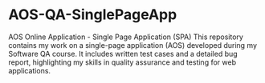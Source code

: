 # AOS-QA-SinglePageApp
AOS Online Application - Single Page Application (SPA)  This repository contains my work on a single-page application (AOS) developed during my Software QA course. It includes written test cases and a detailed bug report, highlighting my skills in quality assurance and testing for web applications.

